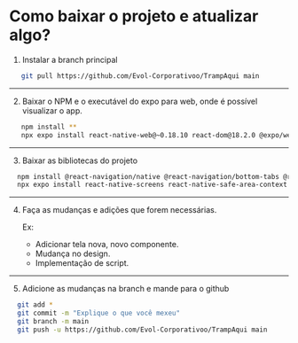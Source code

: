 # Como baixar o projeto e atualizar algo?

1. Instalar a branch principal
 ```sh
    git pull https://github.com/Evol-Corporativoo/TrampAqui main
```
---
2. Baixar o NPM e o executável do expo para web, onde é possível visualizar o app.
 ```sh
    npm install **
    npx expo install react-native-web@~0.18.10 react-dom@18.2.0 @expo/webpack-config@^18.0.1
 ```
---
3. Baixar as bibliotecas do projeto
```sh
  npm install @react-navigation/native @react-navigation/bottom-tabs @react-navigation/stack react-native-bouncy-checkbox
  npx expo install react-native-screens react-native-safe-area-context react-native-gesture-handler react-native-reanimated@~2.14.4 expo-linear-gradient
```
---

4. Faça as mudanças e adições que forem necessárias.

    Ex:
    - Adicionar tela nova, novo componente.
    - Mudança no design.
    - Implementação de script.

---

5. Adicione as mudanças na branch e mande para o github

  ```sh
    git add *    
    git commit -m "Explique o que você mexeu"
    git branch -m main
    git push -u https://github.com/Evol-Corporativoo/TrampAqui main
  ```